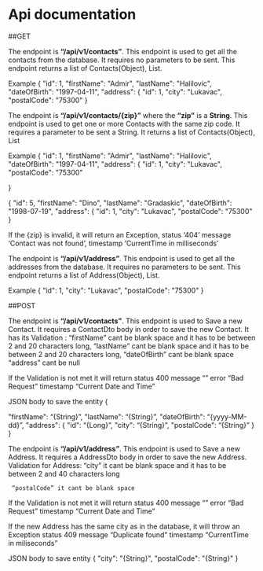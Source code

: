 # Api documentation


##GET

The endpoint is **“/api/v1/contacts”**. This endpoint is used to get all the contacts from the database.
It requires no parameters to be sent. This endpoint returns a list of Contacts(Object), List<ContacDto>.

Example
{
	"id": 1,
	"firstName": "Admir",
	"lastName": "Halilovic",
	"dateOfBirth": "1997-04-11",
	"address": {
	"id": 1,
	"city": "Lukavac",
	"postalCode": "75300"
}

The endpoint is **“/api/v1/contacts/{zip}”** where the **“zip”** is a **String**.
This endpoint is used to get one or more Contacts with the same zip code.
It requires a parameter to be sent a String.
It returns a list of Contacts(Object), List<ContactDto>

Example
{
	"id": 1,
	"firstName": "Admir",
	"lastName": "Halilovic",
	"dateOfBirth": "1997-04-11",
	"address": {
	"id": 1,
	"city": "Lukavac",
	"postalCode": "75300"

}

{
	"id": 5,
	"firstName": "Dino",
	"lastName": "Gradaskic",
	"dateOfBirth": "1998-07-19",
	"address": {
	"id": 1,
	"city": "Lukavac",
	"postalCode": "75300"
}

If the {zip} is invalid, it will return an Exception,
status ‘404’
message ‘Contact was not found’,
timestamp ‘CurrentTime in milliseconds’


The endpoint is **“/api/v1/address”**. This endpoint is used to get all the addresses from the database.
It requires no parameters to be sent. This endpoint returns a list of Address(Object), List<AddressDto>.

Example
{
	"id": 1,
	"city": "Lukavac",
	"postalCode": "75300"
}

##POST

The endpoint is **“/api/v1/contacts”**. This endpoint is used to Save a new Contact. It requires a ContactDto body in order to save the new Contact.
It has its Validation :
	“firstName”    cant be blank space and it has to be between 2 and 20 characters long,
	“lastName”     cant be blank space and it has to be between 2 and 20 characters long,
	“dateOfBirth” cant be blank space
	“address” cant be null

If the Validation is not met it will return 
status 400
message “”
error “Bad Request”
timestamp “Current Date and Time”

JSON body to save the entity 
{

"firstName": “{String}”,
"lastName": “{String}”,
"dateOfBirth": “{yyyy-MM-dd}”,
"address": {
"id": “{Long}”,
"city": “{String}”,
"postalCode": “{String}”
}
}


The endpoint is **“/api/v1/address”**. This endpoint is used to Save a new Address. It requires a AddressDto body in order to save the new Address.
Validation for Address:
	 “city”   	       it cant be blank space and it has to be between 2 and      		                    40 characters long
	 
	 “postalCode” it cant be blank space

If the Validation is not met it will return 
status 400
message “”
error “Bad Request”
timestamp “Current Date and Time”

If the new Address has the same city as in the database, it will throw an Exception 
status 409
message “Duplicate found”
timestamp “CurrentTime in miliseconds”

JSON body to save entity
{ 
"city": "{String}",
"postalCode": "{String}"
}

